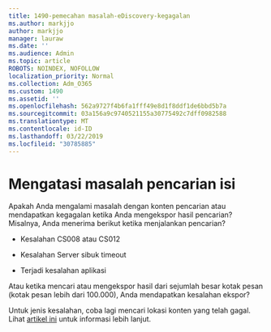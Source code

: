 ```yaml
---
title: 1490-pemecahan masalah-eDiscovery-kegagalan
ms.author: markjjo
author: markjjo
manager: lauraw
ms.date: ''
ms.audience: Admin
ms.topic: article
ROBOTS: NOINDEX, NOFOLLOW
localization_priority: Normal
ms.collection: Adm_O365
ms.custom: 1490
ms.assetid: ''
ms.openlocfilehash: 562a9727f4b6fa1fff49e8d1f8ddf1de6bbd5b7a
ms.sourcegitcommit: 03a156a9c9740521155a30775492c7dff0982588
ms.translationtype: MT
ms.contentlocale: id-ID
ms.lasthandoff: 03/22/2019
ms.locfileid: "30785885"
---
```

# <a name="troubleshoot-content-search-errors"></a>Mengatasi masalah pencarian isi

Apakah Anda mengalami masalah dengan konten pencarian atau mendapatkan kegagalan ketika Anda mengekspor hasil pencarian?
Misalnya, Anda menerima berikut ketika menjalankan pencarian?

- Kesalahan CS008 atau CS012

- Kesalahan Server sibuk timeout

- Terjadi kesalahan aplikasi

Atau ketika mencari atau mengekspor hasil dari sejumlah besar kotak pesan (kotak pesan lebih dari 100.000), Anda mendapatkan kesalahan ekspor?

Untuk jenis kesalahan, coba lagi mencari lokasi konten yang telah gagal. Lihat [artikel ini](https://docs.microsoft.com/office365/securitycompliance/retry-failed-content-search) untuk informasi lebih lanjut.
